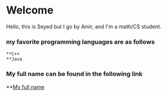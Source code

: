 # Welcome

Hello, this is Seyed but I go by Amir, and I'm a math/CS student.

### my favorite programming languages are as follows
```
**C++
**Java
```

### My full name can be found in the following link

**[My full name](README.md)

